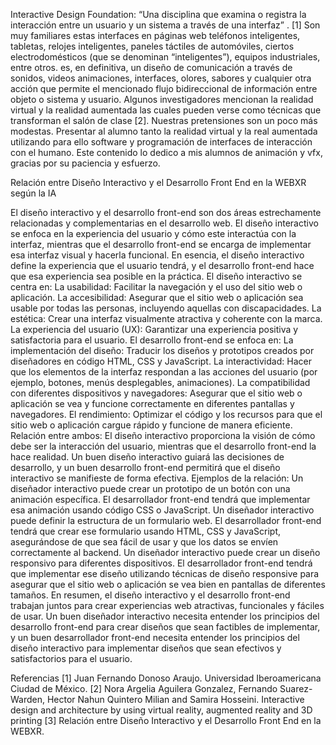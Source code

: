 Interactive Design Foundation: “Una disciplina que examina o registra la interacción entre un usuario y 
un sistema a través de una interfaz” .
[1] Son muy familiares estas interfaces en páginas web teléfonos inteligentes, tabletas, 
relojes inteligentes, paneles táctiles de automóviles, ciertos electrodomésticos (que se denominan “inteligentes”), 
equipos industriales, entre otros. es, en definitiva, un diseño de comunicación a través de sonidos, videos animaciones, 
interfaces, olores, sabores y cualquier otra acción que permite el mencionado flujo bidireccional de información 
entre objeto o sistema y usuario.
Algunos investigadores mencionan la realidad virtual y la realidad aumentada las cuales pueden verse como técnicas
que transforman el salón de clase [2].
Nuestras pretensiones son un poco más modestas. Presentar al alumno tanto la realidad virtual y la real aumentada
utilizando para ello software y programación de interfaces de interacción con el humano.
Este contenido lo dedico a mis alumnos de animación y vfx, gracias por su paciencia y esfuerzo.

Relación entre Diseño Interactivo y el Desarrollo Front End en la WEBXR según la IA

El diseño interactivo y el desarrollo front-end son dos áreas estrechamente relacionadas y complementarias en el desarrollo web. El diseño interactivo se enfoca en la experiencia del usuario y cómo este interactúa con la interfaz, mientras que el desarrollo front-end se encarga de implementar esa interfaz visual y hacerla funcional. En esencia, el diseño interactivo define la experiencia que el usuario tendrá, y el desarrollo front-end hace que esa experiencia sea posible en la práctica. 
El diseño interactivo se centra en: 
La usabilidad: Facilitar la navegación y el uso del sitio web o aplicación.
La accesibilidad: Asegurar que el sitio web o aplicación sea usable por todas las personas, incluyendo aquellas con discapacidades.
La estética: Crear una interfaz visualmente atractiva y coherente con la marca.
La experiencia del usuario (UX): Garantizar una experiencia positiva y satisfactoria para el usuario.
El desarrollo front-end se enfoca en: 
La implementación del diseño:
Traducir los diseños y prototipos creados por diseñadores en código HTML, CSS y JavaScript.
La interactividad:
Hacer que los elementos de la interfaz respondan a las acciones del usuario (por ejemplo, botones, menús desplegables, animaciones).
La compatibilidad con diferentes dispositivos y navegadores:
Asegurar que el sitio web o aplicación se vea y funcione correctamente en diferentes pantallas y navegadores.
El rendimiento:
Optimizar el código y los recursos para que el sitio web o aplicación cargue rápido y funcione de manera eficiente.
Relación entre ambos:
El diseño interactivo proporciona la visión de cómo debe ser la interacción del usuario, mientras que el desarrollo front-end la hace realidad. Un buen diseño interactivo guiará las decisiones de desarrollo, y un buen desarrollo front-end permitirá que el diseño interactivo se manifieste de forma efectiva. 
Ejemplos de la relación:
Un diseñador interactivo puede crear un prototipo de un botón con una animación específica. El desarrollador front-end tendrá que implementar esa animación usando código CSS o JavaScript.
Un diseñador interactivo puede definir la estructura de un formulario web. El desarrollador front-end tendrá que crear ese formulario usando HTML, CSS y JavaScript, asegurándose de que sea fácil de usar y que los datos se envíen correctamente al backend.
Un diseñador interactivo puede crear un diseño responsivo para diferentes dispositivos. El desarrollador front-end tendrá que implementar ese diseño utilizando técnicas de diseño responsive para asegurar que el sitio web o aplicación se vea bien en pantallas de diferentes tamaños. 
En resumen, el diseño interactivo y el desarrollo front-end trabajan juntos para crear experiencias web atractivas, funcionales y fáciles de usar. Un buen diseñador interactivo necesita entender los principios del desarrollo front-end para crear diseños que sean factibles de implementar, y un buen desarrollador front-end necesita entender los principios del diseño interactivo para implementar diseños que sean efectivos y satisfactorios para el usuario. 


Referencias
[1] Juan Fernando Donoso Araujo. Universidad Iberoamericana Ciudad de México.
[2] Nora Argelia Aguilera Gonzalez, Fernando Suarez-Warden, Hector Nahun Quintero Milian and Samira Hosseini. 
Interactive design and architecture by using virtual reality, augmented reality and 3D printing
[3] Relación entre Diseño Interactivo y el Desarrollo Front End en la WEBXR.
